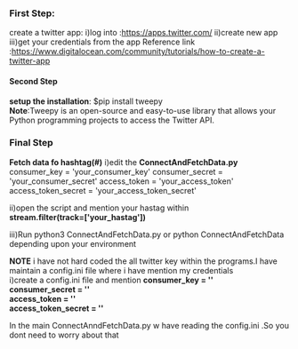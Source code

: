 ### First Step:
create a twitter app: i)log into :https://apps.twitter.com/
 ii)create new app
 iii)get your credentials from the app
 Reference link :https://www.digitalocean.com/community/tutorials/how-to-create-a-twitter-app
 
 #### Second Step
**setup the installation**:
  $pip install tweepy  
  **Note**:Tweepy is an open-source and easy-to-use library that allows your Python programming projects to access the Twitter API.
     
### Final Step
**Fetch data fo hashtag(#)**
i)edit the **ConnectAndFetchData.py** 
consumer_key = 'your_consumer_key'
consumer_secret = 'your_consumer_secret'
access_token = 'your_access_token'
access_token_secret = 'your_access_token_secret'

ii)open the script and mention your hastag within  
**stream.filter(track=['your_hastag'])**

iii)Run
python3 ConnectAndFetchData.py   or python ConnectAndFetchData
depending upon your environment

**NOTE** i have not hard coded the all twitter key within the programs.I have maintain a config.ini file where i have mention my credentials  
i)create a config.ini file and mention
         **consumer_key = ''  
            consumer_secret = ''  
            access_token = ''  
            access_token_secret = ''**
            
In the main ConnectAnndFetchData.py w have reading the config.ini .So you dont need to worry about that
            




  
 

